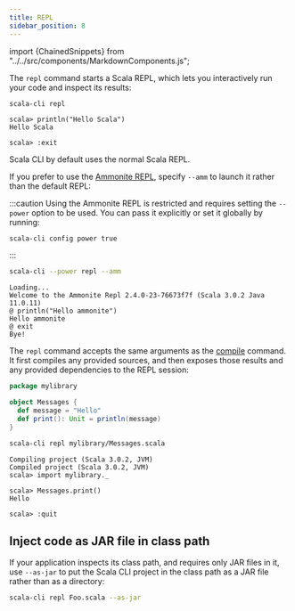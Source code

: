 ```yaml
---
title: REPL
sidebar_position: 8
---
```


import {ChainedSnippets} from "../../src/components/MarkdownComponents.js";

The `repl` command starts a Scala REPL, which lets you interactively run your code and inspect its results:

<ChainedSnippets>

```bash ignore
scala-cli repl
```

```text
scala> println("Hello Scala")
Hello Scala

scala> :exit
```

</ChainedSnippets>

Scala CLI by default uses the normal Scala REPL.

If you prefer to use the [Ammonite REPL](https://ammonite.io/#Ammonite-REPL), specify `--amm` to launch it rather than the default REPL:

:::caution
Using the Ammonite REPL is restricted and requires setting the `--power` option to be used.
You can pass it explicitly or set it globally by running:

    scala-cli config power true
:::

<ChainedSnippets>

```bash ignore
scala-cli --power repl --amm
```

```text
Loading...
Welcome to the Ammonite Repl 2.4.0-23-76673f7f (Scala 3.0.2 Java 11.0.11)
@ println("Hello ammonite")
Hello ammonite
@ exit
Bye!
```

</ChainedSnippets>

The `repl` command accepts the same arguments as the [compile](compile.md) command. It first compiles any provided sources, and then exposes those results and any provided dependencies to the REPL session:

```scala title=mylibrary/Messages.scala
package mylibrary

object Messages {
  def message = "Hello"
  def print(): Unit = println(message)
}
```

<ChainedSnippets>

```bash ignore
scala-cli repl mylibrary/Messages.scala
```

```text
Compiling project (Scala 3.0.2, JVM)
Compiled project (Scala 3.0.2, JVM)
scala> import mylibrary._

scala> Messages.print()
Hello

scala> :quit
```

</ChainedSnippets>

## Inject code as JAR file in class path

If your application inspects its class path, and requires only JAR files in it, use `--as-jar` to
put the Scala CLI project in the class path as a JAR file rather than as a directory:

```bash ignore
scala-cli repl Foo.scala --as-jar
```
